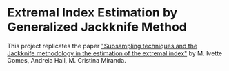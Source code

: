 # Extremal Index Estimation by Generalized Jackknife Method

This project replicates the paper ["Subsampling techniques and the Jackknife 
methodology in the estimation of the extremal index"](https://doi.org/10.1016/j.csda.2007.06.023) by 
M. Ivette Gomes, Andreia Hall, M. Cristina Miranda.


